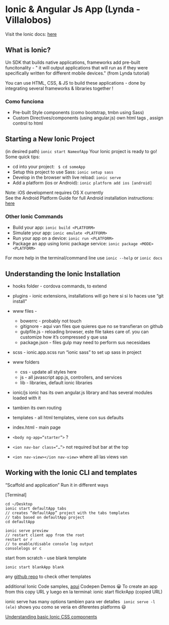 # Ionic & Angular Js App (Lynda - Villalobos)

Visit the Ionic docs: [here](http://ionicframework.com/docs)
## What is Ionic?
Un SDK that builds native applications, frameworks add pre-built funcitonality - " it will output applications that will run as if they were specifically written for different mobile devices." (from Lynda tutorial)
 
You can use HTML, CSS, & JS to build these applications - done by integrating several frameworks & libraries together !
 
### Como funciona

-  Pre-built Style components (como bootstrap, tmbn using Sass)
- Custom Directives/components (using angular.js) own html tags , assign control to html

## Starting a New Ionic Project
(in desired path) ``ionic start NameofApp`` Your Ionic project is ready to go! Some quick tips:

* cd into your project: `` $ cd someApp``
* Setup this project to use Sass: ``ionic setup sass``
* Develop in the browser with live reload: ``ionic serve``
* Add a platform (ios or Android): ``ionic platform add ios [android]``
   
Note: iOS development requires OS X currently  
See the Android Platform Guide for full Android installation instructions: [here](https://cordova.apache.org/docs/en/edge/guide_platforms_android_index.md.html)

### Other Ionic Commands

*  Build your app: ``ionic build <PLATFORM>``
*  Simulate your app: ``ionic emulate <PLATFORM>``
*  Run your app on a device: ``ionic run <PLATFORM>``
*  Package an app using Ionic package service: ``ionic package <MODE> <PLATFORM>``

For more help in the terminal/command line use ``ionic --help`` or ``ionic docs``
 
## Understanding the Ionic Installation
* hooks folder - cordova commands, to extend
* plugins - ionic extensions, installations will go here si si lo haces use “git install"
* www files -
    * bowerrc - probably not touch
    * gitignore - aqui van files que quieres que no se transfieran on github
    * gulpfile.js - reloading browser, este file takes care of. you can customize how it’s compressed y que usa
    * package.json - files gulp may need to perform sus necesidaes
* scss - ionic.app.scss run “ionic sass” to set up sass in project
* www folders
    * css - update all styles here
    * js - all javascript app.js, controllers, and services
    * lib - libraries, default ionic libraries
 
* ionic/js ionic has its own angular.js library and has several modules loaded with it 
* tambien its own routing
* templates - all html templates, viene con sus defaults
* index.html - main page
 
* ``<body ng-app=“starter”>`` ?
* ``<ion nav-bar class=“…”>`` not required but bar at the top
* ``<ion nav-view></ion nav-view>`` where all las views van

 
## Working with the Ionic CLI and templates
“Scaffold and application” Run it in different ways

[Terminal]

```
cd ~/Desktop
ionic start defaultApp tabs     
// creates “defaultApp” project with the tabs templates
// tabs based on defaultApp project 
cd defaultApp 

ionic serve preview
// restart client app from the root
restart or r
// to enable/disable console log output
consolelogs or c 
```
 
start from scratch - use blank template

``ionic start blankApp blank``

 
any [github repo](https://github.com/driftyco/ionic-cli) to check other templates
 
 
additional Ionic Code samples, [aqui](http://ionicframework.com/examples) Codepen Demos 😀
To create an app from this 
copy URL y luego en la terminal: 
ionic start flickrApp (copied URL)

 
ionic serve has many options tambien para ver detalles `` ionic serve -l (ele)``
shows you como se veria en diferentes platforms 😃

[Understanding basic Ionic CSS components](http://ionicframework.com/docs/components/)  

 